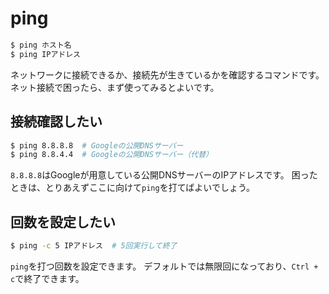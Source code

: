 # ping

```bash
$ ping ホスト名
$ ping IPアドレス
```

ネットワークに接続できるか、接続先が生きているかを確認するコマンドです。
ネット接続で困ったら、まず使ってみるとよいです。

## 接続確認したい

```bash
$ ping 8.8.8.8  # Googleの公開DNSサーバー
$ ping 8.8.4.4  # Googleの公開DNSサーバー（代替）
```

``8.8.8.8``はGoogleが用意している公開DNSサーバーのIPアドレスです。
困ったときは、とりあえずここに向けて``ping``を打てばよいでしょう。

## 回数を設定したい

```bash
$ ping -c 5 IPアドレス  # 5回実行して終了
```

``ping``を打つ回数を設定できます。
デフォルトでは無限回になっており、``Ctrl + c``で終了できます。
